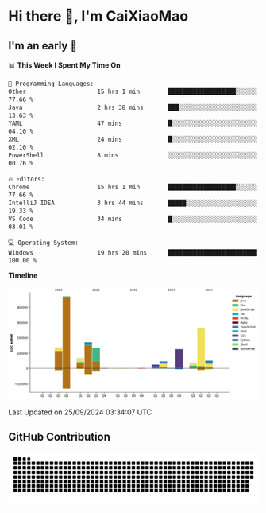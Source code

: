 # Hi there 👋, I'm CaiXiaoMao

## I'm an early 🐤
<!--START_SECTION:waka-->
📊 **This Week I Spent My Time On** 

```text
💬 Programming Languages: 
Other                    15 hrs 1 min        ███████████████████░░░░░░   77.66 % 
Java                     2 hrs 38 mins       ███░░░░░░░░░░░░░░░░░░░░░░   13.63 % 
YAML                     47 mins             █░░░░░░░░░░░░░░░░░░░░░░░░   04.10 % 
XML                      24 mins             █░░░░░░░░░░░░░░░░░░░░░░░░   02.10 % 
PowerShell               8 mins              ░░░░░░░░░░░░░░░░░░░░░░░░░   00.76 % 

🔥 Editors: 
Chrome                   15 hrs 1 min        ███████████████████░░░░░░   77.66 % 
IntelliJ IDEA            3 hrs 44 mins       █████░░░░░░░░░░░░░░░░░░░░   19.33 % 
VS Code                  34 mins             █░░░░░░░░░░░░░░░░░░░░░░░░   03.01 % 

💻 Operating System: 
Windows                  19 hrs 20 mins      █████████████████████████   100.00 % 
```

**Timeline**

![Lines of Code chart](https://raw.githubusercontent.com/caixiaomao/caixiaomao/main/assets/bar_graph.png)


 Last Updated on 25/09/2024 03:34:07 UTC
<!--END_SECTION:waka-->

## GitHub Contribution
<picture>
  <source media="(prefers-color-scheme: dark)" srcset="/dist/snake/github-contribution-grid-snake-dark.svg" />
  <source media="(prefers-color-scheme: light)" srcset="/dist/snake/github-contribution-grid-snake.svg" />
  <img alt="github contribution grid snake animation" src="/dist/snake/github-contribution-grid-snake.svg" />
</picture>
